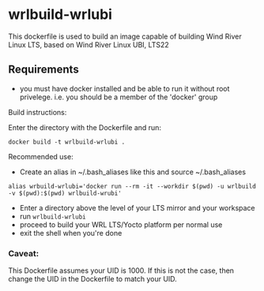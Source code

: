# wrlbuild-wrlubi

This dockerfile is used to build an image capable of building Wind River Linux LTS, based on Wind River Linux UBI, LTS22

## Requirements
- you must have docker installed and be able to run it without root privelege. i.e. you should be a member of the 'docker' group


Build instructions:

Enter the directory with the Dockerfile and run:
```
docker build -t wrlbuild-wrlubi .
```

Recommended use:

- Create an alias in ~/.bash_aliases like this and source ~/.bash_aliases

```
alias wrbuild-wrlubi='docker run --rm -it --workdir $(pwd) -u wrlbuild -v $(pwd):$(pwd) wrlbuild-wrubi'
```

- Enter a directory above the level of your LTS mirror and your workspace
- run `wrlbuild-wrlubi`
- proceed to build your WRL LTS/Yocto platform per normal use
- exit the shell when you're done

### Caveat:
This Dockerfile assumes your UID is 1000. If this is not the case, then change the UID in the Dockerfile to match your UID.
